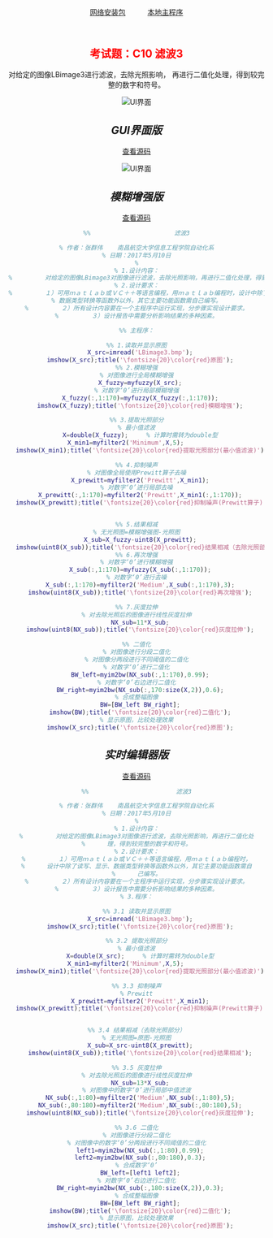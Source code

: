 <section id="downloads">   
<header>
   <a href="https://zhangqunwei.github.io/ImageProcessC10/install/InstallerWeb.zip" title="PC机中需要预先安装Matlab" class="btn btn-github"><span class="icon"></span>网络安装包</a>
                   <a href="https://zhangqunwei.github.io/ImageProcessC10/main/main.zip" title="PC机中需要预先安装Matlab" class="btn btn-github"><span class="icon"></span>本地主程序</a>
</header>
<header><div><h2 style="text-align: center;"><span style="color:#ff0000;">考试题：C10 滤波3</span></h2>
   对给定的图像LBimage3进行滤波，去除光照影响， 再进行二值化处理，得到较完整的数字和符号。
<p><img src="https://zhangqunwei.github.io/ImageProcessC10/html/GUI/main.bmp" alt="UI界面" /></p>
<!-- ![LBimage3](https://zhangqunwei.github.io/ImageProcessC10/html/GUI/LBimage3.bmp) -->
</div><header>

## *GUI界面版*

[查看源码](https://zhangqunwei.github.io/ImageProcessC10/html/GUI/KaoShiTi.html)

![UI界面](https://zhangqunwei.github.io/ImageProcessC10/html/GUI/main.bmp)

## *模糊增强版*

[查看源码](https://zhangqunwei.github.io/ImageProcessC10/html/Fuzzy/main.html)

```Matlab
%%                       滤波3

% 作者：张群伟	南昌航空大学信息工程学院自动化系
% 日期：2017年5月10日
%
% 1.设计内容：
%         对给定的图像LBimage3对图像进行滤波，去除光照影响，再进行二值化处理，得到较完整的数字和符号。
% 2.设计要求：
%         １）可用ｍａｔｌａｂ或ＶＣ＋＋等语言编程，用ｍａｔｌａｂ编程时，设计中除了读写、显示、
% 数据类型转换等函数外以外，其它主要功能函数需自己编写。
%         ２）所有设计内容要在一个主程序中运行实现，分步骤实现设计要求。
%         ３）设计报告中需要分析影响结果的多种因素。

%% 主程序：

%% 1.读取并显示原图
  X_src=imread('LBimage3.bmp');
  imshow(X_src);title('\fontsize{20}\color{red}原图');
%% 2.模糊增强
% 对图像进行全局模糊增强
  X_fuzzy=myfuzzy(X_src);
% 对数字‘0’进行局部模糊增强
  X_fuzzy(:,1:170)=myfuzzy(X_fuzzy(:,1:170));
  imshow(X_fuzzy);title('\fontsize{20}\color{red}模糊增强');

%% 3.提取光照部分
% 最小值滤波
  X=double(X_fuzzy);     % 计算时需转为double型
  X_min1=myfilter2('Minimum',X,5);        
  imshow(X_min1);title('\fontsize{20}\color{red}提取光照部分(最小值滤波)');

%% 4.抑制噪声
% 对图像全局使用Prewitt算子去噪
  X_prewitt=myfilter2('Prewitt',X_min1);
% 对数字‘0’进行局部去噪
  X_prewitt(:,1:170)=myfilter2('Prewitt',X_min1(:,1:170));
  imshow(X_prewitt);title('\fontsize{20}\color{red}抑制噪声(Prewitt算子)');


%% 5.结果相减
% 无光照图=模糊增强图-光照图
  X_sub=X_fuzzy-uint8(X_prewitt);
  imshow(uint8(X_sub));title('\fontsize{20}\color{red}结果相减（去除光照部分）');
%% 6.再次增强
% 对数字‘0’进行模糊增强
  X_sub(:,1:170)=myfuzzy(X_sub(:,1:170));
% 对数字‘0’进行去噪
  X_sub(:,1:170)=myfilter2('Medium',X_sub(:,1:170),3);
  imshow(uint8(X_sub));title('\fontsize{20}\color{red}再次增强');

%% 7.灰度拉伸
% 对去除光照后的图像进行线性灰度拉伸
  NX_sub=11*X_sub;
  imshow(uint8(NX_sub));title('\fontsize{20}\color{red}灰度拉伸');

%% 二值化
% 对图像进行分段二值化
% 对图像分两段进行不同阈值的二值化
% 对数字‘0’进行二值化
  BW_left=myim2bw(NX_sub(:,1:170),0.99);
% 对数字‘0’右边进行二值化
  BW_right=myim2bw(NX_sub(:,170:size(X,2)),0.6);
% 合成整幅图像
  BW=[BW_left BW_right];
  imshow(BW);title('\fontsize{20}\color{red}二值化');
% 显示原图，比较处理效果
  imshow(X_src);title('\fontsize{20}\color{red}原图');
```

## *实时编辑器版*

[查看源码](https://zhangqunwei.github.io/ImageProcessC10/html/RealTime/main.html)

```Matlab
%%                        滤波3

% 作者：张群伟	南昌航空大学信息工程学院自动化系
% 日期：2017年5月10日
%
% 1.设计内容：
%         对给定的图像LBimage3对图像进行滤波，去除光照影响，再进行二值化处
%      理，得到较完整的数字和符号。
% 2.设计要求：
%         １）可用ｍａｔｌａｂ或ＶＣ＋＋等语言编程，用ｍａｔｌａｂ编程时，
%      设计中除了读写、显示、数据类型转换等函数外以外，其它主要功能函数需自
%      己编写。
%         ２）所有设计内容要在一个主程序中运行实现，分步骤实现设计要求。
%         ３）设计报告中需要分析影响结果的多种因素。
% 3.程序：

%% 3.1 读取并显示原图
  X_src=imread('LBimage3.bmp');
  imshow(X_src);title('\fontsize{20}\color{red}原图');

%% 3.2 提取光照部分
% 最小值滤波
  X=double(X_src);     % 计算时需转为double型
  X_min1=myfilter2('Minimum',X,5);        
  imshow(X_min1);title('\fontsize{20}\color{red}提取光照部分(最小值滤波)');

%% 3.3 抑制噪声
% Prewitt
  X_prewitt=myfilter2('Prewitt',X_min1);
  imshow(X_prewitt);title('\fontsize{20}\color{red}抑制噪声(Prewitt算子)');


%% 3.4 结果相减（去除光照部分）
% 无光照图=原图-光照图
  X_sub=X_src-uint8(X_prewitt);
  imshow(uint8(X_sub));title('\fontsize{20}\color{red}结果相减');

%% 3.5 灰度拉伸
% 对去除光照后的图像进行线性灰度拉伸
  NX_sub=13*X_sub;
% 对图像中的数字‘0’进行局部中值滤波
  NX_sub(:,1:80)=myfilter2('Medium',NX_sub(:,1:80),5);
  NX_sub(:,80:180)=myfilter2('Medium',NX_sub(:,80:180),5);
  imshow(uint8(NX_sub));title('\fontsize{20}\color{red}灰度拉伸');

%% 3.6 二值化
% 对图像进行分段二值化
% 对图像中的数字‘0’分两段进行不同阈值的二值化
  left1=myim2bw(NX_sub(:,1:80),0.99);
  left2=myim2bw(NX_sub(:,80:180),0.3);
% 合成数字‘0’
  BW_left=[left1 left2];
% 对数字‘0’右边进行二值化
  BW_right=myim2bw(NX_sub(:,180:size(X,2)),0.3);
% 合成整幅图像
  BW=[BW_left BW_right];
  imshow(BW);title('\fontsize{20}\color{red}二值化');
% 显示原图，比较处理效果
  imshow(X_src);title('\fontsize{20}\color{red}原图');
```
